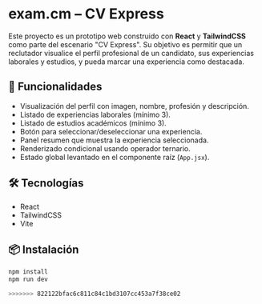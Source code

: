 
# exam.cm – CV Express

Este proyecto es un prototipo web construido con **React** y **TailwindCSS** como parte del escenario "CV Express". Su objetivo es permitir que un reclutador visualice el perfil profesional de un candidato, sus experiencias laborales y estudios, y pueda marcar una experiencia como destacada.

## 🧩 Funcionalidades

- Visualización del perfil con imagen, nombre, profesión y descripción.
- Listado de experiencias laborales (mínimo 3).
- Listado de estudios académicos (mínimo 3).
- Botón para seleccionar/deseleccionar una experiencia.
- Panel resumen que muestra la experiencia seleccionada.
- Renderizado condicional usando operador ternario.
- Estado global levantado en el componente raíz (`App.jsx`).

## 🛠️ Tecnologías

- React
- TailwindCSS
- Vite

## 📦 Instalación

```bash
npm install
npm run dev

>>>>>>> 822122bfac6c811c84c1bd3107cc453a7f38ce02
